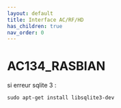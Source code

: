 ```yaml
---
layout: default
title: Interface AC/RF/HD
has_children: true
nav_order: 0
---
```

# AC134_RASBIAN

si erreur sqlite 3 : 
```shell
sudo apt-get install libsqlite3-dev
```
